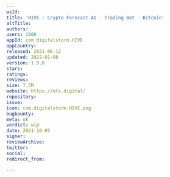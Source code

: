 ```yaml
---
wsId: 
title: 'HIVE : Crypto Forecast AI - Trading Bot - Bitcoin'
altTitle: 
authors: 
users: 1000
appId: com.digitalstorm.HIVE
appCountry: 
released: 2021-06-12
updated: 2022-01-08
version: 1.9.0
stars: 
ratings: 
reviews: 
size: 7.5M
website: https://mtx.digital/
repository: 
issue: 
icon: com.digitalstorm.HIVE.png
bugbounty: 
meta: ok
verdict: wip
date: 2021-10-05
signer: 
reviewArchive: 
twitter: 
social: 
redirect_from: 

---
```


